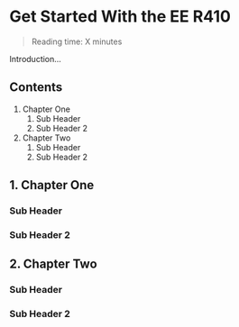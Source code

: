 # Get Started With the EE R410

> Reading time: X minutes

Introduction...

## Contents

  1. Chapter One
     1. Sub Header
     2. Sub Header 2
  2. Chapter Two
     1. Sub Header
     2. Sub Header 2

## 1. Chapter One

### Sub Header

### Sub Header 2

## 2. Chapter Two

### Sub Header

### Sub Header 2
